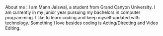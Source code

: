 About me : I am Mann Jaiswal, a student from Grand Canyon University. I am currently in my junior year pursuing my bachelors in computer programming. I like to learn coding and keep myself updated with technology. Something I love besides coding is Acting/Directing and Video Editing. 
